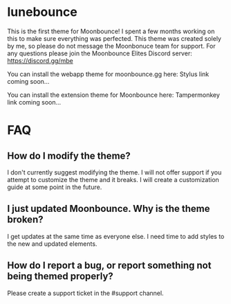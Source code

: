 # lunebounce
This is the first theme for Moonbounce! I spent a few months working on this to make sure everything was perfected. This theme was created solely by me, so please do not message the Moonbonuce team for support.
For any questions please join the Moonbounce Elites Discord server: https://discord.gg/mbe

You can install the webapp theme for moonbounce.gg here: Stylus link coming soon...

You can install the extension theme for Moonbounce here: Tampermonkey link coming soon...

# FAQ
## How do I modify the theme?
I don't currently suggest modifying the theme. I will not offer support if you attempt to customize the theme and it breaks.
I will create a customization guide at some point in the future.

## I just updated Moonbounce. Why is the theme broken?
I get updates at the same time as everyone else. I need time to add styles to the new and updated elements.

## How do I report a bug, or report something not being themed properly?
Please create a support ticket in the #support channel.
